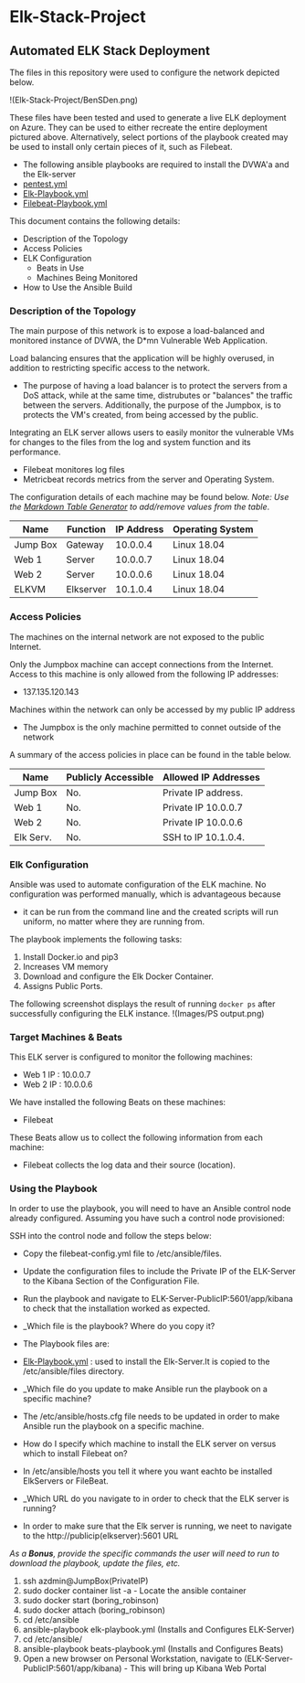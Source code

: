 # Elk-Stack-Project
## Automated ELK Stack Deployment

The files in this repository were used to configure the network depicted below.

!(Elk-Stack-Project/BenSDen.png)

These files have been tested and used to generate a live ELK deployment on Azure. They can be used to either recreate the entire deployment pictured above. Alternatively, select portions of the playbook created may be used to install only certain pieces of it, such as Filebeat.

  -  The following ansible playbooks are required to install the DVWA'a and the Elk-server
   - [pentest.yml](Playbooks/Pentest-Playbook.yml)
   - [Elk-Playbook.yml](Playbooks/Elk-Playbook.yml)
   - [Filebeat-Playbook.yml](Filebeat-Playbook.yml)

This document contains the following details:
- Description of the Topology
- Access Policies
- ELK Configuration
  - Beats in Use
  - Machines Being Monitored
- How to Use the Ansible Build


### Description of the Topology

The main purpose of this network is to expose a load-balanced and monitored instance of DVWA, the D*mn Vulnerable Web Application.

Load balancing ensures that the application will be highly overused, in addition to restricting specific access to the network.
- The purpose of having a load balancer is to protect the servers from a DoS attack, while at the same time, distrubutes or "balances" the traffic between the servers.  Additionally, the purpose of the Jumpbox, is to protects the VM's created, from being accessed by the public.

Integrating an ELK server allows users to easily monitor the vulnerable VMs for changes to the files from the log and system function and its performance.
- Filebeat monitores log files
- Metricbeat records metrics from the server and Operating System.

The configuration details of each machine may be found below.
_Note: Use the [Markdown Table Generator](http://www.tablesgenerator.com/markdown_tables) to add/remove values from the table_.

| Name     | Function | IP Address | Operating System |
|----------|----------|------------|------------------|
| Jump Box | Gateway  | 10.0.0.4   | Linux 18.04      |
| Web 1    | Server   | 10.0.0.7   | Linux 18.04      |
| Web 2    | Server   | 10.0.0.6   | Linux 18.04      |
| ELKVM    | Elkserver| 10.1.0.4   | Linux 18.04      |                  

### Access Policies

The machines on the internal network are not exposed to the public Internet. 

Only the Jumpbox machine can accept connections from the Internet. Access to this machine is only allowed from the following IP addresses:
- 137.135.120.143

Machines within the network can only be accessed by my public IP address
- The Jumpbox is the only machine permitted to connet outside of the network

A summary of the access policies in place can be found in the table below.

| Name     | Publicly Accessible | Allowed IP Addresses |
|----------|---------------------|----------------------|
| Jump Box | No.                 | Private IP address.  |
| Web 1    | No.                 | Private IP 10.0.0.7  |
| Web 2    | No.                 | Private IP 10.0.0.6  |
| Elk Serv.| No.                 | SSH to IP 10.1.0.4.  |

### Elk Configuration

Ansible was used to automate configuration of the ELK machine. No configuration was performed manually, which is advantageous because
- it can be run from the command line and the created scripts will run uniform, no matter where they are running from.

The playbook implements the following tasks:
1. Install Docker.io and pip3
2. Increases VM memory
3. Download and configure the Elk Docker Container. 
4. Assigns Public Ports. 

The following screenshot displays the result of running `docker ps` after successfully configuring the ELK instance.
!(Images/PS output.png)

### Target Machines & Beats
This ELK server is configured to monitor the following machines:
- Web 1 IP : 10.0.0.7
- Web 2 IP : 10.0.0.6

We have installed the following Beats on these machines:
- Filebeat

These Beats allow us to collect the following information from each machine:
- Filebeat collects the log data and their source (location).   

### Using the Playbook
In order to use the playbook, you will need to have an Ansible control node already configured. Assuming you have such a control node provisioned: 

SSH into the control node and follow the steps below:
- Copy the filebeat-config.yml file to /etc/ansible/files.
- Update the configuration files to include the Private IP of the ELK-Server to the Kibana Section of the Configuration File.
- Run the playbook and navigate to ELK-Server-PublicIP:5601/app/kibana to check that the installation worked as expected.


- _Which file is the playbook? Where do you copy it?
- The Playbook files are:
- [Elk-Playbook.yml](Playbooks/Elk-Playbook.yml) : used to install the Elk-Server.It is copied to the /etc/ansible/files directory.
- _Which file do you update to make Ansible run the playbook on a specific machine?
- The /etc/ansible/hosts.cfg file needs to be updated in order to make Ansible run the playbook on a specific machine.
-  How do I specify which machine to install the ELK server on versus which to install Filebeat on?
-  In /etc/ansible/hosts you tell it where you want eachto be installed ElkServers or FileBeat.
- _Which URL do you navigate to in order to check that the ELK server is running?
- In order to make sure that the Elk server is running, we neet to navigate to the http://publicip(elkserver):5601 URL

_As a **Bonus**, provide the specific commands the user will need to run to download the playbook, update the files, etc._
1. ssh azdmin@JumpBox(PrivateIP)
2. sudo docker container list -a - Locate the ansible container
3. sudo docker start (boring_robinson)
4. sudo docker attach (boring_robinson)
5. cd /etc/ansible
6. ansible-playbook elk-playbook.yml (Installs and Configures ELK-Server)
7. cd /etc/ansible/
8. ansible-playbook beats-playbook.yml (Installs and Configures Beats)
9. Open a new browser on Personal Workstation, navigate to (ELK-Server-PublicIP:5601/app/kibana) - This will bring up Kibana Web Portal
